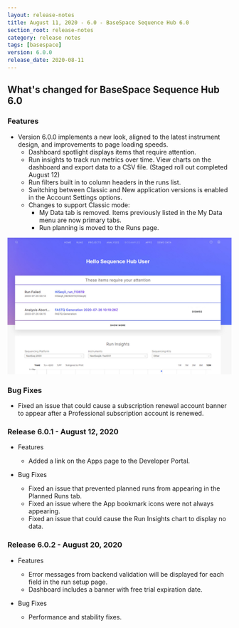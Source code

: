 ```yaml
---
layout: release-notes
title: August 11, 2020 - 6.0 - BaseSpace Sequence Hub 6.0
section_root: release-notes
category: release notes
tags: [basespace]
version: 6.0.0
release_date: 2020-08-11
---
```


## What's changed for BaseSpace Sequence Hub 6.0

### Features
- Version 6.0.0 implements a new look, aligned to the latest instrument design, and improvements to page loading speeds. 
  - Dashboard spotlight displays items that require attention.
  - Run insights to track run metrics over time.  View charts on the dashboard and export data to a CSV file. (Staged roll out completed August 12)
  - Run filters built in to column headers in the runs list.
  - Switching between Classic and New application versions is enabled in the Account Settings options. 
  - Changes to support Classic mode:
    - My Data tab is removed. Items previously listed in the My Data menu are now primary tabs.
    - Run planning is moved to the Runs page. 

![Screenshot of the BaseSpace Sequence Hub 6.0 dashboard, showcasing the new user interface, spotlight section, and run insigts tool.](/images/release-notes/basespace/BSSH-reskin-CRN.jpg)

### Bug Fixes
- Fixed an issue that could cause a subscription renewal account banner to appear after a Professional subscription account is renewed.

### Release 6.0.1 - August 12, 2020
- Features
  - Added a link on the Apps page to the Developer Portal.

- Bug Fixes
  - Fixed an issue that prevented planned runs from appearing in the Planned Runs tab.
  - Fixed an issue where the App bookmark icons were not always appearing.
  - Fixed an issue that could cause the Run Insights chart to display no data.

### Release 6.0.2 - August 20, 2020
- Features
  - Error messages from backend validation will be displayed for each field in the run setup page.
  - Dashboard includes a banner with free trial expiration date.
  
- Bug Fixes
  - Performance and stability fixes.
